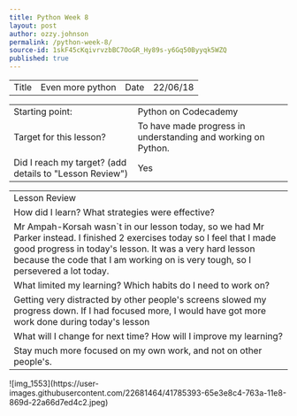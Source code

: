 ```yaml
---
title: Python Week 8
layout: post
author: ozzy.johnson
permalink: /python-week-8/
source-id: 1skF45cKqivrvzbBC7OoGR_Hy89s-y6Gq50Byyqk5WZQ
published: true
---
```

<table>
  <tr>
    <td>Title</td>
    <td>Even more python</td>
    <td>Date</td>
    <td>22/06/18</td>
  </tr>
</table>


<table>
  <tr>
    <td>Starting point:</td>
    <td>Python on Codecademy</td>
  </tr>
  <tr>
    <td>Target for this lesson?</td>
    <td>To have made progress in understanding and working on Python.</td>
  </tr>
  <tr>
    <td>Did I reach my target? 
(add details to "Lesson Review")</td>
    <td> Yes </td>
  </tr>
</table>


<table>
  <tr>
    <td>Lesson Review</td>
  </tr>
  <tr>
    <td>How did I learn? What strategies were effective? </td>
  </tr>
  <tr>
    <td>Mr Ampah-Korsah wasn`t in our lesson today, so we had Mr Parker instead. I finished 2 exercises today so I feel that I made good progress in today's lesson. It was a very hard lesson because the code that I am working on is very tough, so I persevered a lot today.</td>
  </tr>
  <tr>
    <td>What limited my learning? Which habits do I need to work on? </td>
  </tr>
  <tr>
    <td>Getting very distracted by other people's screens slowed my progress down. If I had focused more, I would have got more work done during today's lesson</td>
  </tr>
  <tr>
    <td>What will I change for next time? How will I improve my learning?</td>
  </tr>
  <tr>
    <td>Stay much more focused on my own work, and not on other people's.</td>
  </tr>
</table>
![img_1553](https://user-images.githubusercontent.com/22681464/41785393-65e3e8c4-763a-11e8-869d-22a66d7ed4c2.jpeg)


